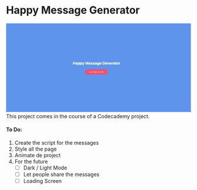 # Happy Message Generator
![Start Screen image](startscreen-screeshot.png)
This project comes in the course of a Codecademy project.


#### To Do:
1. Create the script for the messages
2. Style all the page
3. Animate de project
4. For the future
    - [ ] Dark / Light Mode
    - [ ] Let people share the messages
    - [ ] Loading Screen 